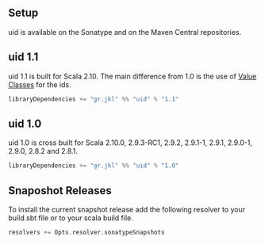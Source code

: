 Setup
-----
uid is available on the Sonatype and on the Maven Central repositories. 

uid 1.1
-------
uid 1.1 is built for Scala 2.10. The main difference from 1.0 is the use of 
[Value Classes](http://docs.scala-lang.org/overviews/core/value-classes.html) for
the ids.

```scala
libraryDependencies += "gr.jkl" %% "uid" % "1.1"
```

uid 1.0
-------
uid 1.0 is cross built for Scala 2.10.0, 2.9.3-RC1, 2.9.2, 2.9.1-1, 2.9.1, 
2.9.0-1, 2.9.0, 2.8.2 and 2.8.1.

```scala
libraryDependencies += "gr.jkl" %% "uid" % "1.0"
```

Snaposhot Releases
------------------
To install the current snapshot release add the
following resolver to your build.sbt file or to your 
scala build file.

```scala
resolvers += Opts.resolver.sonatypeSnapshots
```
